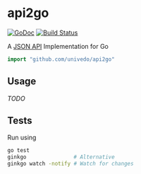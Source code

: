 # api2go

[![GoDoc](https://godoc.org/github.com/univedo/api2go?status.svg)](https://godoc.org/github.com/univedo/api2go)
[![Build Status](https://travis-ci.org/univedo/api2go.svg?branch=master)](https://travis-ci.org/univedo/api2go)

A [JSON API](http://jsonapi.org) Implementation for Go

```go
import "github.com/univedo/api2go"
```

## Usage

_TODO_

## Tests

Run using

```sh
go test
ginkgo               # Alternative
ginkgo watch -notify # Watch for changes
```
